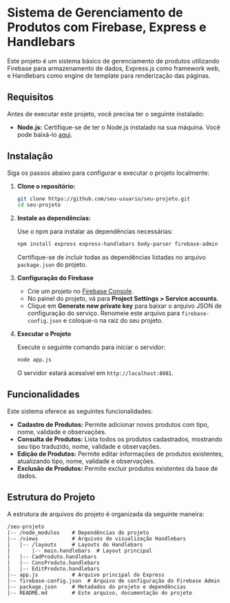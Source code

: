 # Sistema de Gerenciamento de Produtos com Firebase, Express e Handlebars

Este projeto é um sistema básico de gerenciamento de produtos utilizando Firebase para armazenamento de dados, Express.js como framework web, e Handlebars como engine de template para renderização das páginas.

## Requisitos

Antes de executar este projeto, você precisa ter o seguinte instalado:

- **Node.js:** Certifique-se de ter o Node.js instalado na sua máquina. Você pode baixá-lo [aqui](https://nodejs.org/).

## Instalação

Siga os passos abaixo para configurar e executar o projeto localmente:

1. **Clone o repositório:**

   ```bash
   git clone https://github.com/seu-usuario/seu-projeto.git
   cd seu-projeto
   ```

2. **Instale as dependências:**

   Use o npm para instalar as dependências necessárias:

   ```bash
   npm install express express-handlebars body-parser firebase-admin
   ```

   Certifique-se de incluir todas as dependências listadas no arquivo `package.json` do projeto.

3. **Configuração do Firebase**

   - Crie um projeto no [Firebase Console](https://console.firebase.google.com/).
   - No painel do projeto, vá para **Project Settings > Service accounts**.
   - Clique em **Generate new private key** para baixar o arquivo JSON de configuração do serviço. Renomeie este arquivo para `firebase-config.json` e coloque-o na raiz do seu projeto.

4. **Executar o Projeto**

   Execute o seguinte comando para iniciar o servidor:

   ```bash
   node app.js
   ```

   O servidor estará acessível em `http://localhost:8081`.

## Funcionalidades

Este sistema oferece as seguintes funcionalidades:

- **Cadastro de Produtos:** Permite adicionar novos produtos com tipo, nome, validade e observações.
- **Consulta de Produtos:** Lista todos os produtos cadastrados, mostrando seu tipo traduzido, nome, validade e observações.
- **Edição de Produtos:** Permite editar informações de produtos existentes, atualizando tipo, nome, validade e observações.
- **Exclusão de Produtos:** Permite excluir produtos existentes da base de dados.

## Estrutura do Projeto

A estrutura de arquivos do projeto é organizada da seguinte maneira:

```
/seu-projeto
|-- /node_modules    # Dependências do projeto
|-- /views           # Arquivos de visualização Handlebars
|   |-- /layouts     # Layouts do Handlebars
|       |-- main.handlebars  # Layout principal
|   |-- CadProduto.handlebars
|   |-- ConsProduto.handlebars
|   |-- EditProduto.handlebars
|-- app.js           # Arquivo principal do Express
|-- firebase-config.json  # Arquivo de configuração do Firebase Admin
|-- package.json     # Metadados do projeto e dependências
|-- README.md        # Este arquivo, documentação do projeto
```
